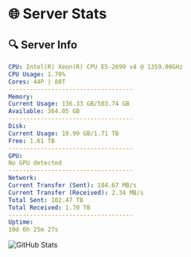 # 🌐 Server Stats
## 🔍 Server Info
```yaml
CPU: Intel(R) Xeon(R) CPU E5-2699 v4 @ 1359.00GHz
CPU Usage: 1.70%
Cores: 44P | 88T
-----------------------------------
Memory:
Current Usage: 136.33 GB/503.74 GB
Available: 364.05 GB
-----------------------------------
Disk:
Current Usage: 19.99 GB/1.71 TB
Free: 1.61 TB
-----------------------------------
GPU:
No GPU detected
-----------------------------------
Network:
Current Transfer (Sent): 184.67 MB/s
Current Transfer (Received): 2.34 MB/s
Total Sent: 102.47 TB
Total Received: 1.70 TB
-----------------------------------
Uptime:
10d 6h 25m 27s
```
![GitHub Stats](https://img.shields.io/badge/Updated-2025-02-18_05:08:45-blue)